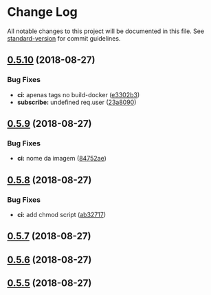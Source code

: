 # Change Log

All notable changes to this project will be documented in this file. See [standard-version](https://github.com/conventional-changelog/standard-version) for commit guidelines.

<a name="0.5.10"></a>
## [0.5.10](https://github.com/prodest/node-pushserver/compare/v0.5.9...v0.5.10) (2018-08-27)


### Bug Fixes

* **ci:** apenas tags no build-docker ([e3302b3](https://github.com/prodest/node-pushserver/commit/e3302b3))
* **subscribe:** undefined req.user ([23a8090](https://github.com/prodest/node-pushserver/commit/23a8090))



<a name="0.5.9"></a>
## [0.5.9](https://github.com/prodest/node-pushserver/compare/v0.5.8...v0.5.9) (2018-08-27)


### Bug Fixes

* **ci:** nome da imagem ([84752ae](https://github.com/prodest/node-pushserver/commit/84752ae))



<a name="0.5.8"></a>
## [0.5.8](https://github.com/prodest/node-pushserver/compare/v0.5.7...v0.5.8) (2018-08-27)


### Bug Fixes

* **ci:** add chmod script ([ab32717](https://github.com/prodest/node-pushserver/commit/ab32717))



<a name="0.5.7"></a>
## [0.5.7](https://github.com/prodest/node-pushserver/compare/v0.5.6...v0.5.7) (2018-08-27)



<a name="0.5.6"></a>
## [0.5.6](https://github.com/prodest/node-pushserver/compare/v0.5.5...v0.5.6) (2018-08-27)



<a name="0.5.5"></a>
## [0.5.5](https://github.com/prodest/node-pushserver/compare/v0.1.0...v0.5.5) (2018-08-27)
